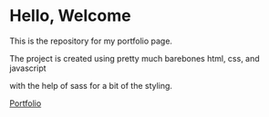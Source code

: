 # Hello, Welcome

This is the repository for my portfolio page.

The project is created using pretty much barebones html, css, and javascript

with the help of sass for a bit of the styling.

[Portfolio](https://tedejer.github.io/Portfolio/index.html)
